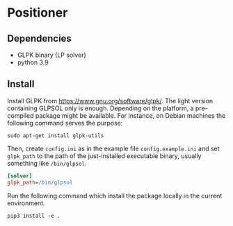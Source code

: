 # Positioner

## Dependencies
- GLPK binary (LP solver)
- python 3.9

## Install

Install GLPK from https://www.gnu.org/software/glpk/. The light version containing GLPSOL only is enough.
Depending on the platform, a pre-compiled
package might be available. For instance, on Debian machines the following command serves the purpose:
```shell
sudo apt-get install glpk-utils
```
Then, create `config.ini` as in the example file `config.example.ini`
and set `glpk_path` to the path of the just-installed executable binary, usually something like
`/bin/glpsol`. 

```ini
[solver]
glpk_path=/bin/glpsol
```

Run the following command which install the package locally in the current environment.
```shell
pip3 install -e .
```
